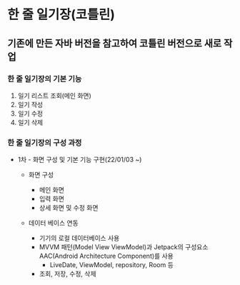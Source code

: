 # 한 줄 일기장(코틀린)
## 기존에 만든 자바 버전을 참고하여 코틀린 버전으로 새로 작업

### 한 줄 일기장의 기본 기능
1. 일기 리스트 조회(메인 화면)
2. 일기 작성
3. 일기 수정
4. 일기 삭제

### 한 줄 일기장의 구성 과정

* 1차 - 화면 구성 및 기본 기능 구현(22/01/03 ~)
    * 화면 구성
        * 메인 화면
        * 입력 화면
        * 상세 화면 및 수정 화면

    * 데이터 베이스 연동
        * 기기의 로컬 데이터베이스 사용
        * MVVM 패턴(Model View ViewModel)과 Jetpack의 구성요소 AAC(Android Architecture Component)를 사용
            * LiveDate, ViewModel, repository, Room 등
        * 조회, 저장, 수정, 삭제